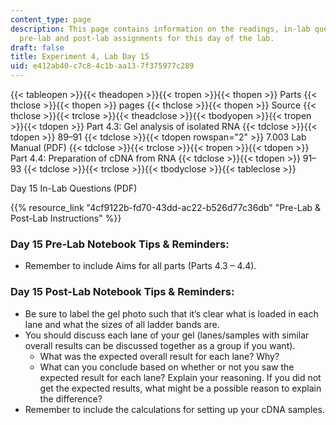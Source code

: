 ```yaml
---
content_type: page
description: This page contains information on the readings, in-lab questions, and
  pre-lab and post-lab assignments for this day of the lab.
draft: false
title: Experiment 4, Lab Day 15
uid: e412ab40-c7c8-4c1b-aa13-7f375977c289
---
```

{{< tableopen >}}{{< theadopen >}}{{< tropen >}}{{< thopen >}}
Parts
{{< thclose >}}{{< thopen >}}
pages
{{< thclose >}}{{< thopen >}}
Source
{{< thclose >}}{{< trclose >}}{{< theadclose >}}{{< tbodyopen >}}{{< tropen >}}{{< tdopen >}}
Part 4.3: Gel analysis of isolated RNA
{{< tdclose >}}{{< tdopen >}}
89–91
{{< tdclose >}}{{< tdopen rowspan="2" >}}
7.003 Lab Manual (PDF)
{{< tdclose >}}{{< trclose >}}{{< tropen >}}{{< tdopen >}}
Part 4.4: Preparation of cDNA from RNA
{{< tdclose >}}{{< tdopen >}}
91–93
{{< tdclose >}}{{< trclose >}}{{< tbodyclose >}}{{< tableclose >}}

Day 15 In-Lab Questions (PDF)

{{% resource_link "4cf9122b-fd70-43dd-ac22-b526d77c36db" "Pre-Lab & Post-Lab Instructions" %}}

### Day 15 Pre-Lab Notebook Tips & Reminders:

- Remember to include Aims for all parts (Parts 4.3 – 4.4).

### Day 15 Post-Lab Notebook Tips & Reminders:

- Be sure to label the gel photo such that it’s clear what is loaded in each lane and what the sizes of all ladder bands are.
- You should discuss each lane of your gel (lanes/samples with similar overall results can be discussed together as a group if you want).
    - What was the expected overall result for each lane? Why?
    - What can you conclude based on whether or not you saw the expected result for each lane? Explain your reasoning. If you did not get the expected results, what might be a possible reason to explain the difference?
- Remember to include the calculations for setting up your cDNA samples.